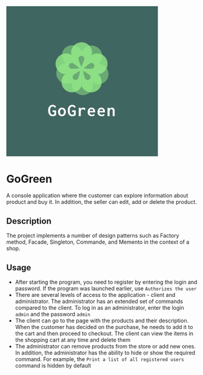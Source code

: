 <img src="logo.jpg" width="400">  

# GoGreen
A console application where the customer can explore information about product and buy it. In addition, the seller can edit, add or delete the product.

## Description
The project implements a number of design patterns such as Factory method, Facade, Singleton, Commande, and Memento in the context of a shop.

## Usage
- After starting the program, you need to register by entering the login and password. If the program was launched earlier, use `Authorizes the user`
- There are several levels of access to the application - client and administrator. The administrator has an extended set of commands compared to the client. To log in as an administrator, enter the login `admin` and the password `admin`
- The client can go to the page with the products and their description. When the customer has decided on the purchase, he needs to add it to the cart and then proceed to checkout. The client can view the items in the shopping cart at any time and delete them
- The administrator can remove products from the store or add new ones. In addition, the administrator has the ability to hide or show the required command. For example, the `Print a list of all registered users` command is hidden by default



